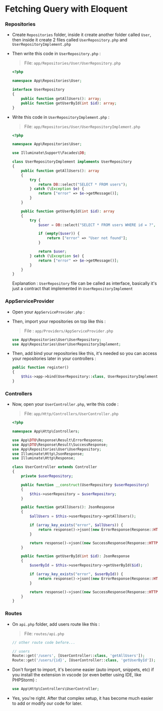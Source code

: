 # Fetching Query with Eloquent

### Repositories

-   Create `Repositories` folder, inside it create another folder called `User`, then inside it create 2 files called `UserRepository.php` and `UserRepositoryImplement.php`

-   Then write this code in `UserRepository.php` :

    > File: `app/Repositories/User/UserRepository.php`

    ```php
    <?php

    namespace App\Repositories\User;

    interface UserRepository
    {
        public function getAllUsers(): array;
        public function getUserById(int $id): array;
    }
    ```

-   Write this code in `UserRepositoryImplement.php` :

    > File: `app/Repositories/User/UserRepositoryImplement.php`

    ```php
    <?php

    namespace App\Repositories\User;

    use Illuminate\Support\Facades\DB;

    class UserRepositoryImplement implements UserRepository
    {
        public function getAllUsers(): array
        {
            try {
                return DB::select("SELECT * FROM users");
            } catch (\Exception $e) {
                return ["error" => $e->getMessage()];
            }
        }

        public function getUserById(int $id): array
        {
            try {
                $user = DB::select("SELECT * FROM users WHERE id = ?", [$id]);

                if (empty($user)) {
                    return ["error" => "User not found"];
                }

                return $user;
            } catch (\Exception $e) {
                return ["error" => $e->getMessage()];
            }
        }
    }
    ```

    Explanation : `UserRepository` file can be called as interface, basically it's just a contract that implemented in `UserRepositoryImplement`

### AppServiceProvider

-   Open your `AppServiceProvider.php` :

-   Then, import your repositories on top like this :

    > File : `app/Providers/AppServiceProvider.php`

    ```php
    use App\Repositories\User\UserRepository;
    use App\Repositories\User\UserRepositoryImplement;
    ```

-   Then, add bind your repositories like this, it's needed so you can access your repositories later in your controllers :

    ```php
    public function register()
    {
        $this->app->bind(UserRepository::class, UserRepositoryImplement::class);
    }
    ```

### Controllers

-   Now, open your `UserController.php`, write this code :

    > File: `app/Http/Controllers/UserController.php`

    ```php
    <?php

    namespace App\Http\Controllers;

    use App\DTO\Response\Result\ErrorResponse;
    use App\DTO\Response\Result\SuccessResponse;
    use App\Repositories\User\UserRepository;
    use Illuminate\Http\JsonResponse;
    use Illuminate\Http\Response;

    class UserController extends Controller
    {
        private $userRepository;

        public function __construct(UserRepository $userRepository)
        {
            $this->userRepository = $userRepository;
        }

        public function getAllUsers(): JsonResponse
        {
            $allUsers = $this->userRepository->getAllUsers();

            if (array_key_exists("error", $allUsers)) {
                return response()->json((new ErrorResponse(Response::HTTP_INTERNAL_SERVER_ERROR, $allUsers["error"]))->toArray(), Response::HTTP_INTERNAL_SERVER_ERROR);
            }

            return response()->json((new SuccessResponse(Response::HTTP_OK, $allUsers))->toArray(), Response::HTTP_OK);
        }

        public function getUserById(int $id): JsonResponse
        {
            $userById = $this->userRepository->getUserById($id);

            if (array_key_exists("error", $userById)) {
                return response()->json((new ErrorResponse(Response::HTTP_NOT_FOUND, $userById["error"]))->toArray(), Response::HTTP_NOT_FOUND);
            }

            return response()->json((new SuccessResponse(Response::HTTP_OK, $userById))->toArray(), Response::HTTP_OK);
        }
    }
    ```

### Routes

-   On `api.php` folder, add users route like this :

    > File: `routes/api.php`

    ```php
    // other route code before...

    // users
    Route::get('/users', [UserController::class, 'getAllUsers']);
    Route::get('/users/{id}', [UserController::class, 'getUserById']);
    ```

-   Don't forget to import, it's become easier (auto import, snippets, etc) if you install the extension in vscode (or even better using IDE, like PHPStorm) :

    ```php
    use App\Http\Controllers\UserController;
    ```

-   Yes, you're right. After that complex setup, it has become much easier to add or modify our code for later.
